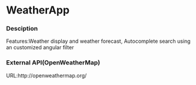 # WeatherApp
<h3>Desciption</h3>
<p>Features:Weather display and weather forecast, Autocomplete search using an customized angular filter<p>
<h3>External API(OpenWeatherMap)</h3>
<p>URL:http://openweathermap.org/</p>
